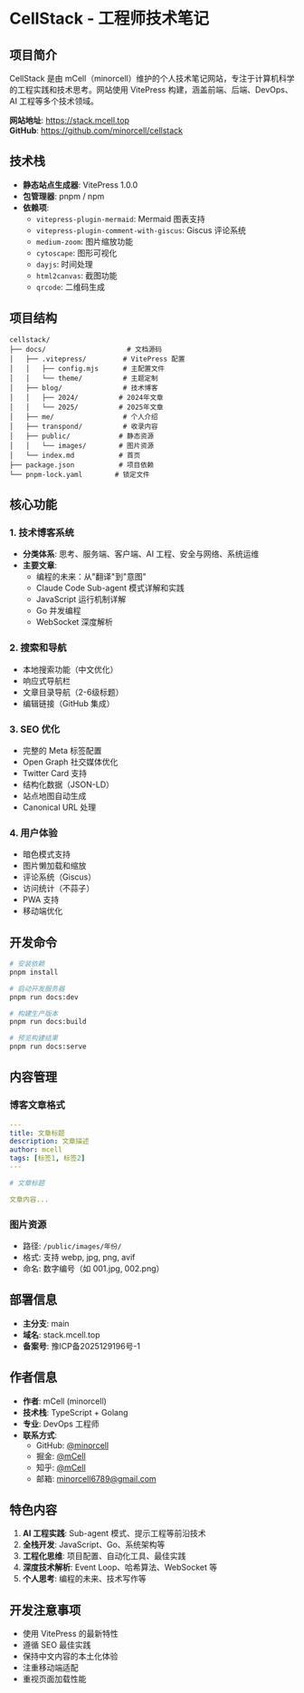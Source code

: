 # CellStack - 工程师技术笔记

## 项目简介

CellStack 是由 mCell（minorcell）维护的个人技术笔记网站，专注于计算机科学的工程实践和技术思考。网站使用 VitePress 构建，涵盖前端、后端、DevOps、AI 工程等多个技术领域。

**网站地址**: https://stack.mcell.top  
**GitHub**: https://github.com/minorcell/cellstack

## 技术栈

- **静态站点生成器**: VitePress 1.0.0
- **包管理器**: pnpm / npm
- **依赖项**:
  - `vitepress-plugin-mermaid`: Mermaid 图表支持
  - `vitepress-plugin-comment-with-giscus`: Giscus 评论系统
  - `medium-zoom`: 图片缩放功能
  - `cytoscape`: 图形可视化
  - `dayjs`: 时间处理
  - `html2canvas`: 截图功能
  - `qrcode`: 二维码生成

## 项目结构

```
cellstack/
├── docs/                    # 文档源码
│   ├── .vitepress/         # VitePress 配置
│   │   ├── config.mjs      # 主配置文件
│   │   └── theme/          # 主题定制
│   ├── blog/               # 技术博客
│   │   ├── 2024/          # 2024年文章
│   │   └── 2025/          # 2025年文章
│   ├── me/                 # 个人介绍
│   ├── transpond/          # 收录内容
│   ├── public/            # 静态资源
│   │   └── images/        # 图片资源
│   └── index.md           # 首页
├── package.json           # 项目依赖
└── pnpm-lock.yaml        # 锁定文件
```

## 核心功能

### 1. 技术博客系统
- **分类体系**: 思考、服务端、客户端、AI 工程、安全与网络、系统运维
- **主要文章**:
  - 编程的未来：从"翻译"到"意图"
  - Claude Code Sub-agent 模式详解和实践
  - JavaScript 运行机制详解
  - Go 并发编程
  - WebSocket 深度解析

### 2. 搜索和导航
- 本地搜索功能（中文优化）
- 响应式导航栏
- 文章目录导航（2-6级标题）
- 编辑链接（GitHub 集成）

### 3. SEO 优化
- 完整的 Meta 标签配置
- Open Graph 社交媒体优化
- Twitter Card 支持
- 结构化数据（JSON-LD）
- 站点地图自动生成
- Canonical URL 处理

### 4. 用户体验
- 暗色模式支持
- 图片懒加载和缩放
- 评论系统（Giscus）
- 访问统计（不蒜子）
- PWA 支持
- 移动端优化

## 开发命令

```bash
# 安装依赖
pnpm install

# 启动开发服务器
pnpm run docs:dev

# 构建生产版本
pnpm run docs:build

# 预览构建结果
pnpm run docs:serve
```

## 内容管理

### 博客文章格式
```yaml
---
title: 文章标题
description: 文章描述
author: mcell
tags: [标签1, 标签2]
---

# 文章标题

文章内容...
```

### 图片资源
- 路径: `/public/images/年份/`
- 格式: 支持 webp, jpg, png, avif
- 命名: 数字编号（如 001.jpg, 002.png）

## 部署信息

- **主分支**: main
- **域名**: stack.mcell.top
- **备案号**: 豫ICP备2025129196号-1

## 作者信息

- **作者**: mCell (minorcell)
- **技术栈**: TypeScript + Golang
- **专业**: DevOps 工程师
- **联系方式**:
  - GitHub: [@minorcell](https://github.com/minorcell)
  - 掘金: [@mCell](https://juejin.cn/user/2280829967146779)
  - 知乎: [@mCell](https://www.zhihu.com/people/yue-guang-luo-zai-zuo-shou-shang-49-70)
  - 邮箱: minorcell6789@gmail.com

## 特色内容

1. **AI 工程实践**: Sub-agent 模式、提示工程等前沿技术
2. **全栈开发**: JavaScript、Go、系统架构等
3. **工程化思维**: 项目配置、自动化工具、最佳实践
4. **深度技术解析**: Event Loop、哈希算法、WebSocket 等
5. **个人思考**: 编程的未来、技术写作等

## 开发注意事项

- 使用 VitePress 的最新特性
- 遵循 SEO 最佳实践
- 保持中文内容的本土化体验
- 注重移动端适配
- 重视页面加载性能